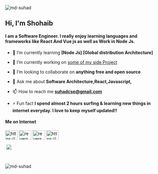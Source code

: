 <p align="left"> <img src="https://media1.giphy.com/media/bGgsc5mWoryfgKBx1u/200w.gif?cid=6c09b952qhr1o0gmxy3ryistsl0ld1z2orutawm6wdhgk11l&ep=v1_gifs_search&rid=200w.gif&ct=g" alt="md-suhad" /> </p>
<h2 align="left"> Hi, I'm Shohaib</h2>
<h4 align="left">I am a Software Engineer. I really enjoy learning languages and frameworks like React And Vue js as well as Work in Node Js.</h4>

- 🌱 I’m currently learning **[Node Js] [Global distribution Architecture]**

- 🔭 I’m currently working on [some of my side Project](:P)

- 👯 I’m looking to collaborate on **anything free and open source**

- 💬 Ask me about **Software Architecture,React,Javascript,**

- 📫 How to reach me **suhadcse@gmail.com**

- ⚡ Fun fact **I spend almost 2 hours surfing & learning new things in internet everyday. I love to keep myself updated!!**

<h4 align="left">Me on Internet</h4>
<p align="left">
<a href="https://linkedin.com/in/https://www.linkedin.com/in/shohaibsuhad/" target="blank"><img align="center" src="https://raw.githubusercontent.com/rahuldkjain/github-profile-readme-generator/master/src/images/icons/Social/linked-in-alt.svg" alt="https://www.linkedin.com/in/shohaibsuhad/" height="30" width="40" /></a>
<a href="https://codeforces.com/profile/reverse_infinity" target="blank"><img align="center" src="https://raw.githubusercontent.com/rahuldkjain/github-profile-readme-generator/master/src/images/icons/Social/codeforces.svg" alt="reverse_infinity" height="30" width="40" /></a>
<a href="https://www.leetcode.com/reverse_infinity" target="blank"><img align="center" src="https://raw.githubusercontent.com/rahuldkjain/github-profile-readme-generator/master/src/images/icons/Social/leet-code.svg" alt="reverse_infinity" height="30" width="40" /></a>
<a href="https://instagram.com/https://www.instagram.com/" target="blank"><img align="center" src="https://raw.githubusercontent.com/rahuldkjain/github-profile-readme-generator/master/src/images/icons/Social/instagram.svg" alt="https://www.instagram.com/" height="30" width="40" /></a>
</p>

<p>&nbsp;<img align="center" src="https://github-readme-stats.vercel.app/api?username=MD-Suhad&show_icons=true&theme=transparent" /></p>
<br/>
<p><img align="left" src="https://github-readme-stats.vercel.app/api/top-langs?username=md-suhad&show_icons=true&locale=en&layout=compact" alt="md-suhad" /></p>
<!-- <p>
  ![Anurag's GitHub stats](https://github-readme-stats.vercel.app/api?username=MD-Suhad&show_icons=true&theme=transparent)
</p> -->

